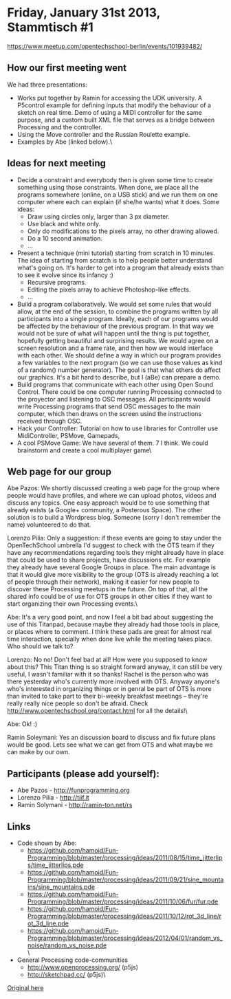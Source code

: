 # Friday, January 31st 2013, Stammtisch #1

https://www.meetup.com/opentechschool-berlin/events/101939482/

## How our first meeting went

We had three presentations:

-   Works put together by Ramin for accessing the UDK university. A
    P5control example for defining inputs that modify the behaviour of a
    sketch on real time. Demo of using a MIDI controller for the same
    purpose, and a custom built XML file that serves as a bridge between
    Processing and the controller.
-   Using the Move controller and the Russian Roulette example.
-   Examples by Abe (linked below).\

## Ideas for next meeting

-   Decide a constraint and everybody then is given some time to create
    something using those constraints. When done, we place all the
    programs somewhere (online, on a USB stick) and we run them on one
    computer where each can explain (if she/he wants) what it does. Some
    ideas:
    -   Draw using circles only, larger than 3 px diameter.
    -   Use black and white only.
    -   Only do modifications to the pixels array, no other drawing
        allowed.
    -   Do a 10 second animation.
    -   ...
-   Present a technique (mini tutorial) starting from scratch in 10
    minutes. The idea of starting from scratch is to help people better
    understand what's going on. It's harder to get into a program that
    already exists than to see it evolve since its infancy :)
    -   Recursive programs.
    -   Editing the pixels array to achieve Photoshop-like effects.
    -   ...
-   Build a program collaboratively. We would set some rules that would
    allow, at the end of the session, to combine the programs written by
    all participants into a single program. Ideally, each of our
    programs would be affected by the behaviour of the previous program.
    In that way we would not be sure of what will happen until the thing
    is put together, hopefully getting beautiful and surprising results.
    We would agree on a screen resolution and a frame rate, and then how
    we would interface with each other. We should define a way in which
    our program provides a few variables to the next program (so we can
    use those values as kind of a random() number generator). The goal
    is that what others do affect our graphics. It's a bit hard to
    describe, but I (aBe) can prepare a demo.
-   Build programs that communicate with each other using Open Sound
    Control. There could be one computer running Processing connected to
    the proyector and listening to OSC messages. All participants would
    write Processing programs that send OSC messages to the main
    computer, which then draws on the screen usind the instructions
    received through OSC.
-   Hack your Controller: Tutorial on how to use libraries for
    Controller use MidiController, PSMove, Gamepads,  
-   A cool PSMove Game: We have several of them. 7 I think. We could
    brainstorm and create a cool multiplayer game\

## Web page for our group

Abe Pazos: We shortly discussed creating a web page for the group where people
would have profiles, and where we can upload photos, videos and discuss
any topics. One easy approach would be to use something that already
exists (a Google+ community, a Posterous Space). The other solution is
to build a Wordpress blog. Someone (sorry I don't remember the name)
volunteered to do that.

Lorenzo Pilia: Only a suggestion: if these events are going to stay under the
OpenTechSchool umbrella I'd suggest to check with the OTS team if they
have any recommendations regarding tools they might already have in
place that could be used to share projects, have discussions etc. For
example they already have several Google Groups in place. The main
advantage is that it would give more visibility to the group (OTS is
already reaching a lot of people through their network), making it
easier for new people to discover these Processing meetups in the
future. On top of that, all the shared info could be of use for OTS
groups in other cities if they want to start organizing their own
Processing events.\

Abe: It's a very good point, and now I feel a bit bad about suggesting the
use of this Titanpad, because maybe they already had those tools in
place, or places where to comment. I think these pads are great for
almost real time interaction, specially when done live while the meeting
takes place. Who should we talk to?

Lorenzo: No no! Don't feel bad at all! How were you supposed to know about this?
This Titan thing is so straight forward anyway, it can still be very
useful, I wasn't familiar with it so thanks! Rachel is the person who
was there yesterday who's currently more involved with OTS. Anyway
anyone's who's interested in organizing things or in genral be part of
OTS is more than invited to take part to their bi-weekly breakfast
meetings – they're really really nice people so don't be afraid. Check
<http://www.opentechschool.org/contact.html> for all the details!\

Abe: Ok! :)

Ramin Soleymani: Yes an discussion board to discuss and fix future plans would be good.
Lets see what we can get from OTS and what maybe we can make by our
own.

## Participants (please add yourself):

* Abe Pazos - <http://funprogramming.org>
* Lorenzo Pilia - <http://tiif.it>
* Ramin Solymani - <http://ramin-ton.net/rs>


## Links

-   Code shown by Abe:
    -   <https://github.com/hamoid/Fun-Programming/blob/master/processing/ideas/2011/08/15/time_jitterlips/time_jitterlips.pde>
    -   <https://github.com/hamoid/Fun-Programming/blob/master/processing/ideas/2011/09/21/sine_mountains/sine_mountains.pde>
    -   <https://github.com/hamoid/Fun-Programming/blob/master/processing/ideas/2011/10/06/fur/fur.pde>
    -   <https://github.com/hamoid/Fun-Programming/blob/master/processing/ideas/2011/10/12/rot_3d_line/rot_3d_line.pde>
    -   <https://github.com/hamoid/Fun-Programming/blob/master/processing/ideas/2012/04/01/random_vs_noise/random_vs_noise.pde>\
        \
-   General Processing code-communities 
    -   <http://www.openprocessing.org/> (p5js)
    -   <http://sketchpad.cc/> (p5js)\

[Original here](https://titanpad.com/U9ClwJYMN4)


